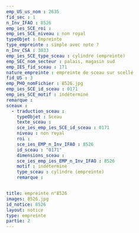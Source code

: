 ```yaml
---
emp_US_us_nom : 2635
fid_sec : 1
n_Inv_IFAO : 8526
emp_ies_SCE_roi : 
emp_ies_SCE_niveau : non royal
typeObjet : Empreinte
type_empreinte : simple avec note ?
n_Inv_CSA : 3033
emp_ies_SCE_type_sceau : cylindre (empreinte)
emp_SEC_nom_secteur : palais, magasin sud
emp_IES_fid_sceau : 171
nature_empreinte : empreinte de sceau sur scellé
fid_US : 3
emp_PHO_nomFichier : 8526.jpg
emp_ies_SCE_id_sceau : 0171
emp_ies_SCE_motif : indéterminé
remarque : 
sceaux :
  - traduction_sceau : 
    typeObjet : Sceau
    texte_sceau : 
    sce_ies_emp_ies_SCE_id_sceau : 0171
    niveau : non royal
    roi : 
    sce_ies_EMP_n_Inv_IFAO : 8526
    id_sceau : "0171"
    dimensions_sceau : 
    sce_ies_emp_ies_EMP_n_Inv_IFAO : 8526
    motif : indéterminé
    type_sceau : cylindre (empreinte)
    remarque : 


title: empreinte n°8526
images: 8526.jpg
id_notice: 8526
layout: notice
type: empreinte
partie: 2
---
```

